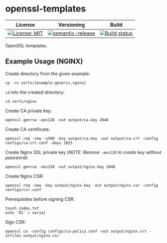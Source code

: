 # openssl-templates

| License | Versioning | Build |
| ------- | ---------- | ----- |
| [![License: MIT](https://img.shields.io/badge/License-MIT-yellow.svg)](https://opensource.org/licenses/MIT) | [![semantic-release](https://img.shields.io/badge/%20%20%F0%9F%93%A6%F0%9F%9A%80-semantic--release-e10079.svg)](https://github.com/semantic-release/semantic-release) | [![Build status](https://ci.appveyor.com/api/projects/status/nintdw9ns7q2sjaq/branch/master?svg=true)](https://ci.appveyor.com/project/nikAizuddin/openssl-templates/branch/master) |

OpenSSL templates.


## Example Usage (NGINX)

Create directory from the given example:
```
cp -rv certs/{example-generic,nginx}
```

``cd`` into the created directory:
```
cd certs/nginx
```

Create CA private key:
```
openssl genrsa -aes128 -out output/ca.key 2048
```

Create CA certificate:
```
openssl req -new -x509 -key output/ca.key -out output/ca.crt -config configs/ca-crt.conf -days 1825
```

Create Nginx SSL private key (*NOTE: Remove `-aes128` to create key without password*):
```
openssl genrsa -aes128 -out output/nginx.key 2048
```

Create Nginx CSR:
```
openssl req -new -key output/nginx.key -out output/nginx.csr -config configs/csr.conf
```

Prerequisites before signing CSR:
```
touch index.txt
echo '01' > serial
```

Sign CSR:
```
openssl ca -config configs/ca-policy.conf -out output/nginx.crt -infiles output/nginx.csr
```
